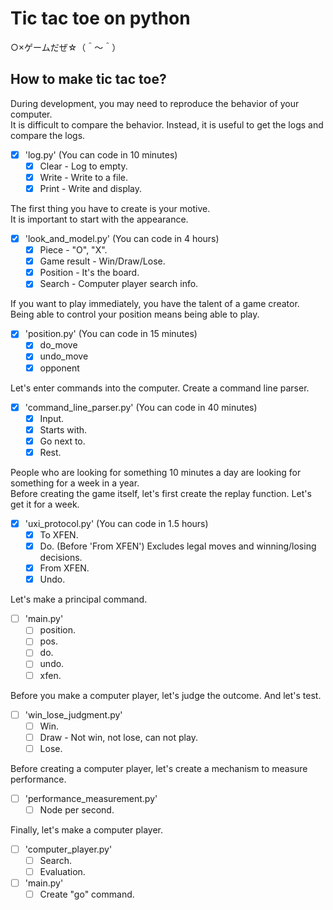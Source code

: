 # Tic tac toe on python

○×ゲームだぜ☆（＾～＾）  

## How to make tic tac toe?

During development, you may need to reproduce the behavior of your computer.  
It is difficult to compare the behavior. Instead, it is useful to get the logs and compare the logs.  

* [x] 'log.py' (You can code in 10 minutes)
  * [x] Clear - Log to empty.
  * [x] Write - Write to a file.
  * [x] Print - Write and display.

The first thing you have to create is your motive.  
It is important to start with the appearance.  

* [x] 'look_and_model.py' (You can code in 4 hours)
  * [x] Piece - "O", "X".
  * [x] Game result - Win/Draw/Lose.
  * [x] Position - It's the board.
  * [x] Search - Computer player search info.

If you want to play immediately, you have the talent of a game creator.  
Being able to control your position means being able to play.  

* [x] 'position.py' (You can code in 15 minutes)
  * [x] do_move
  * [x] undo_move
  * [x] opponent

Let's enter commands into the computer. Create a command line parser.  

* [x] 'command_line_parser.py' (You can code in 40 minutes)
  * [x] Input.
  * [x] Starts with.
  * [x] Go next to.
  * [x] Rest.

People who are looking for something 10 minutes a day are looking for something for a week in a year.  
Before creating the game itself, let's first create the replay function. Let's get it for a week.  

* [x] 'uxi_protocol.py' (You can code in 1.5 hours)
  * [x] To XFEN.
  * [x] Do. (Before 'From XFEN') Excludes legal moves and winning/losing decisions.
  * [x] From XFEN.
  * [x] Undo.

Let's make a principal command.

* [ ] 'main.py'
  * [ ] position.
  * [ ] pos.
  * [ ] do.
  * [ ] undo.
  * [ ] xfen.

Before you make a computer player, let's judge the outcome. And let's test.  

* [ ] 'win_lose_judgment.py'
  * [ ] Win.
  * [ ] Draw - Not win, not lose, can not play.
  * [ ] Lose.

Before creating a computer player, let's create a mechanism to measure performance.  

* [ ] 'performance_measurement.py'
  * [ ] Node per second.

Finally, let's make a computer player.

* [ ] 'computer_player.py'
  * [ ] Search.
  * [ ] Evaluation.
* [ ] 'main.py'
  * [ ] Create "go" command.
